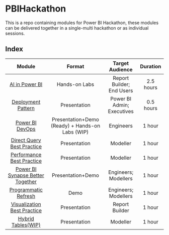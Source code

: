# PBIHackathon
This is a repo containing modules for Power BI Hackathon, these modules can be delivered together in a single-multi hackathon or as individual sessions. 


## Index
| Module | Format | Target Audience | Duration |
|:------------------------:|:-----------------------:|:-----------------------:|:-----------------------:|
| [AI in Power BI](https://github.com/lipinght/PBIHackathon/blob/main/AIinPowerBI/AILabs.md) | Hands-on Labs | Report Builder; End Users | 2.5 hours |
| [Deployment Pattern](https://github.com/lipinght/PBIHackathon/blob/main/DeploymentPattern/DeploymentPattern.md) | Presentation | Power BI Admin; Executives | 0.5 hours |
| [Power BI DevOps](https://github.com/lipinght/PBIHackathon/blob/main/DevOps/DevOps.md) | Presentation+Demo (Ready) + Hands-on Labs (WIP) | Engineers | 1 hour |
| [Direct Query Best Practice](https://github.com/lipinght/PBIHackathon/blob/main/DirectQueryBestPractice/DirectQuery.md) | Presentation | Modeller | 1 hour |
| [Performance Best Practice](https://github.com/lipinght/PBIHackathon/blob/main/PerformanceBestPractice/Performance.md) | Presentation | Modeller | 1 hour |
| [Power BI Synapse Better Together](https://github.com/lipinght/PBIHackathon/blob/main/PowerBISynapse/Synapse.md) | Presentation+Demo | Engineers; Modellers | 1 hour |
| [Programmatic Refresh](https://github.com/lipinght/PBIHackathon/blob/main/ProgrammaticRefresh/ProgrammaticRefresh.md) | Demo | Engineers; Modellers | 1 hour |
| [Visualization Best Practice](https://github.com/lipinght/PBIHackathon/blob/main/VisualizationBestPractice/Visualization.md) | Presentation | Report Builder | 1 hour |
| [Hybrid Tables(WIP)](https://github.com/lipinght/PBIHackathon/blob/main/HybridTables/HybridTables.md) | Presentation | Modeller | 1 hour |
